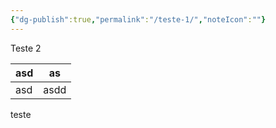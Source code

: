 ```yaml
---
{"dg-publish":true,"permalink":"/teste-1/","noteIcon":""}
---
```


Teste 2

| asd | as |
| --- | --- |
| asd | asdd |
teste